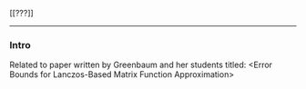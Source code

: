 [[???]]


---
### **Intro**

Related to paper written by Greenbaum and her students titled: \<Error Bounds for Lanczos-Based Matrix Function Approximation\>

